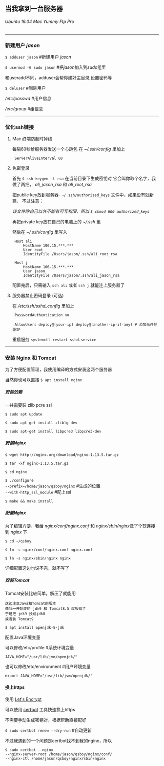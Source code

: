 ## 当我拿到一台服务器

###### Ubuntu 16.04   Mac   Yummy Ftp Pro

------------------

### 新建用户 *jason*

`$ adduser jason`  #新建用户 *jason*

`$ usermod -G sudo jason` #把*jason*加入到*sudo*组里

和useradd不同，adduser会帮你建好主目录,设置密码等

`$ deluser` #删除用户

*/etc/passwd* #用户信息

*/etc/group* #组信息

-----------------

### 优化ssh链接

1. Mac 终端防超时掉线

    每隔60秒给服务器发送一个心跳包
    在 *~/.ssh/config* 里加上

        ServerAliveInterval 60

2. 免密登录

    首先 `$ ssh-keygen -t rsa` 在当前目录下生成密钥对
    它会叫你取个名字，我做了两把， *ali_jason_rsa* 和 *ali_root_rsa*

    把public key放到服务器- `~/.ssh/authorized_keys` 文件中，如果没有就新建，
    不过注意：

    *该文件除自己以外不能有可写权限，所以 `$ chmod 600 authorized_keys`*

    再把private key放在自己的电脑上的 *~/.ssh* 里

    然后在 *~/.ssh/config* 里写入

        Host ali
            HostName 106.15.***.***
            User root
            IdentityFile /Users/jason/.ssh/ali_root_rsa

        Host j
            HostName 106.15.***.***
            User jason
            IdentityFile /Users/jason/.ssh/ali_jason_rsa

    配置完后，只需输入 `ssh ali` 或者 `ssh j` 就能连上服务器了

3. 服务器禁止密码登录 (可选)

    在 */etc/ssh/sshd_config* 里加上

        PasswordAuthentication no

        AllowUsers deploy@(your-ip) deploy@(another-ip-if-any) # 添加允许登录IP

    重启服务 `systemctl restart sshd.service`

--------------------

### 安装 Nginx 和 Tomcat

为了方便配置管理，我使用编译的方式安装这两个服务器

当然你也可以直接 `$ apt install nginx`

##### 安装依赖

一共需要装 zlib pcre ssl

`$ sudo apt update`

`$ sudo apt-get install zliblg-dev`

`$ sudo apt-get install libpcre3 libpcre3-dev `

##### 安装Nginx

`$ wget http://nginx.org/download/nginx-1.13.5.tar.gz`

`$ tar -xf nginx-1.13.5.tar.gz`

`$ cd nginx`

`$ ./configure`
<br>
`--prefix=/home/jason/qsboy/nginx` #生成的位置
<br>
`--with-http_ssl_module` #配上ssl

`$ make && make install`

##### 配置Nginx

为了编辑方便，我给 *nginx/conf/nginx.conf* 和 *nginx/sbin/nginx*做了个软连接到 *nginx* 下

`$ cd ~/qsboy`

`$ ln -s nginx/conf/nginx.conf nginx.conf`

`$ ln -s nginx/sbin/nginx nginx`

详细配置这边也说不完，就不写了

##### 安装Tomcat

Tomcat安装比较简单，解压了就能用

    这边注意Java和Tomcat的版本
    像我一开始装的 jdk9 和 Tomcat8.5 就报错了
    于是把 jdk9 换成jdk8
    或者装 Tomcat9

`$ apt install openjdk-8-jdk`

配置Java环境变量

可以修改/etc/profile #系统环境变量

    JAVA_HOME="/usr/lib/jvm/openjdk/"

也可以修改/etc/environment #用户环境变量

    export JAVA_HOME="/usr/lib/jvm/openjdk/"


#### 换上https

使用 [Let's Encrypt](https://letsencrypt.org/)

可以使用 [certbot](https://certbot.eff.org/) 工具快速换上https

不需要手动生成密钥对，根据帮助直接配好

`$ sudo certbot renew --dry-run` #自动更新

不过我遇到的一个问题是certbot找不到我的nginx，所以

`$ sudo certbot --nginx`
<br>
`--nginx-server-root /home/jason/qsboy/nginx/conf/ `
<br>
`--nginx-ctl /home/jason/qsboy/nginx/sbin/nginx`

